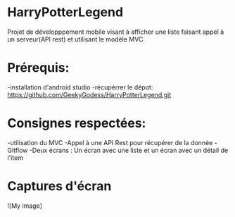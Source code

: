 # HarryPotterLegend
Projet de développpement mobile visant à afficher une liste faisant appel à un serveur(API rest) et utilisant le modèle MVC

# Prérequis:
-installation d'android studio
-récupérrer le dépot: https://github.com/GeekyGodess/HarryPotterLegend.git

# Consignes respectées:
-utilisation du MVC
-Appel à une API Rest pour récupérer de la donnée
-Gitflow
-Deux écrans : Un écran avec une liste et un écran avec un détail de l'item

# Captures d'écran

![My image]
